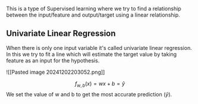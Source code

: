 This is a type of Supervised learning where we try to find a relationship between the input/feature and output/target using a linear relationship.

## Univariate Linear Regression
When there is only one input variable it's called univariate linear regression.
In this we try to fit a line which will estimate the target value by taking feature as an input for the hypothesis.

![[Pasted image 20241202203052.png]]

$$f_{w,b}(x)=wx+b=\hat y$$
We set the value of w and b to get the most accurate prediction ($\hat y$).
